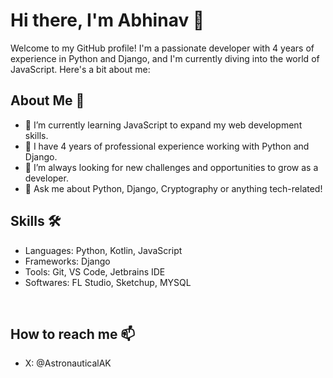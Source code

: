 # Hi there, I'm Abhinav 👋

Welcome to my GitHub profile! I'm a passionate developer with 4 years of experience in Python and Django, and I'm currently diving into the world of JavaScript. Here's a bit about me:

## **About Me** 🚀
* 🌱 I’m currently learning JavaScript to expand my web development skills.
* 💼 I have 4 years of professional experience working with Python and Django.
* 🔭 I’m always looking for new challenges and opportunities to grow as a developer.
* 💬 Ask me about Python, Django, Cryptography or anything tech-related!

## **Skills** 🛠️
* Languages: Python, Kotlin, JavaScript
* Frameworks: Django
* Tools: Git, VS Code, Jetbrains IDE
* Softwares: FL Studio, Sketchup, MYSQL

<br>


## **How to reach me** 📫
* X: @AstronauticalAK

<!--
**AstronauticalCodes/AstronauticalCodes** is a ✨ _special_ ✨ repository because its `README.md` (this file) appears on your GitHub profile.

Here are some ideas to get you started:

- 🔭 I’m currently working on ...
- 🌱 I’m currently learning ...
- 👯 I’m looking to collaborate on ...
- 🤔 I’m looking for help with ...
- 💬 Ask me about ...
- 📫 How to reach me: ...
- 😄 Pronouns: ...
- ⚡ Fun fact: ...
-->
